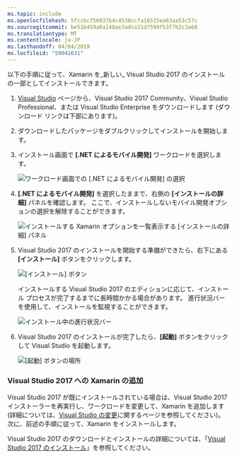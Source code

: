 ```yaml
---
ms.topic: include
ms.openlocfilehash: 5fccbcf56037b4c4538ccfa16515ea63aa53c57c
ms.sourcegitcommit: be51b459a0a148ae3adca31d7599f53f7b2c3a68
ms.translationtype: MT
ms.contentlocale: ja-JP
ms.lasthandoff: 04/04/2019
ms.locfileid: "59041631"
---
```

以下の手順に従って、Xamarin を_新しい_ Visual Studio 2017 のインストールの一部としてインストールできます。

1. [Visual Studio](https://visualstudio.microsoft.com/vs/) ページから、Visual Studio 2017 Community、Visual Studio Professional、または Visual Studio Enterprise をダウンロードします (ダウンロード リンクは下部にあります)。

2. ダウンロードしたパッケージをダブルクリックしてインストールを開始します。

3. インストール画面で **[.NET によるモバイル開発]** ワークロードを選択します。

    ![ワークロード画面での [.NET によるモバイル開発] の選択](~/get-started/installation/windows-images/01-mobile-dev-workload.png)

4. **[.NET によるモバイル開発]** を選択したままで、右側の **[インストールの詳細]** パネルを確認します。 ここで、インストールしないモバイル開発オプションの選択を解除することができます。

    ![インストールする Xamarin オプションを一覧表示する [インストールの詳細] パネル](~/get-started/installation/windows-images/02-summary.png)

5. Visual Studio 2017 のインストールを開始する準備ができたら、右下にある **[インストール]** ボタンをクリックします。

    ![[インストール] ボタン](~/get-started/installation/windows-images/03-click-install.png)

   インストールする Visual Studio 2017 のエディションに応じて、インストール プロセスが完了するまでに長時間かかる場合があります。 進行状況バーを使用して、インストールを監視することができます。

    ![インストール中の進行状況バー](~/get-started/installation/windows-images/04-progress-bars.png)

6. Visual Studio 2017 のインストールが完了したら、**[起動]** ボタンをクリックして Visual Studio を起動します。

    ![[起動] ボタンの場所](~/get-started/installation/windows-images/05-launch.png)

<a name="vs2017" />

### <a name="adding-xamarin-to-visual-studio-2017"></a>Visual Studio 2017 への Xamarin の追加

Visual Studio 2017 が既にインストールされている場合は、Visual Studio 2017 インストーラーを再実行し、ワークロードを変更して、Xamarin を追加します (詳細については、[Visual Studio の変更](https://docs.microsoft.com/visualstudio/install/modify-visual-studio)に関するページを参照してください)。 次に、前述の手順に従って、Xamarin をインストールします。

Visual Studio 2017 のダウンロードとインストールの詳細については、「[Visual Studio 2017 のインストール](https://docs.microsoft.com/visualstudio/install/install-visual-studio)」を参照してください。